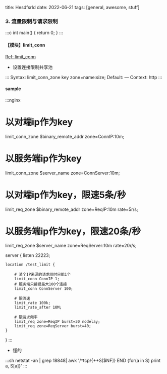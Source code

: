 title: Hesdfsrld
date: 2022-06-21
tags: [general, awesome, stuff]

### 3. 流量限制与请求限制

:::c
int main()
{
return 0;
}
:::

#### 【模块】limit_conn

[Ref: limit_conn](http://nginx.org/en/docs/http/ngx_http_limit_conn_module.html)

- 设置连接限制共享池

:::
Syntax:	limit_conn_zone key zone=name:size;
Default:	—
Context:	http
:::

#### sample

:::nginx
# 以对端ip作为key
limit_conn_zone  $binary_remote_addr  zone=ConnIP:10m;
# 以服务端ip作为key
limit_conn_zone  $server_name         zone=ConnServer:10m;

# 以对端ip作为key，限速5条/秒
limit_req_zone   $binary_remote_addr  zone=ReqIP:10m     rate=5r/s;
# 以服务端ip作为key，限速20条/秒
limit_req_zone   $server_name         zone=ReqServer:10m rate=20r/s;


server {
    listen 22223;

    location /test_limit {

        # 某个IP来源的请求同时只能1个
        limit_conn ConnIP 1;
        # 服务端只接受最大100个连接
        limit_conn ConnServer 100;

        # 限流速
        limit_rate 100k;
        limit_rate_after 10M;

        # 限请求频率
        limit_req zone=ReqIP burst=30 nodelay;
        limit_req zone=ReqServer burst=40;
    }
}
:::

- 懂的

:::sh
netstat -an | grep 18848| awk '/^tcp/{++S[$NF]} END {for(a in S) print a, S[a]}'
:::
